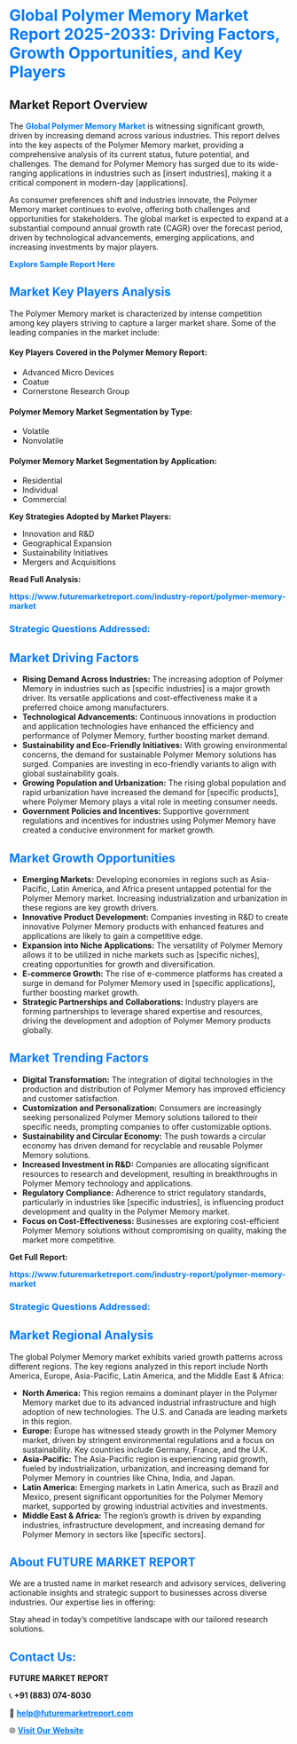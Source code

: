<h1 style="color: #007BFF;">Global Polymer Memory Market Report 2025-2033: Driving Factors, Growth Opportunities, and Key Players</h1>

<section id="overview">
<h2>Market Report Overview</h2>
<p>The <a href="https://www.futuremarketreport.com/industry-report/polymer-memory-market" style="color: #007BFF; text-decoration: none;"><strong>Global Polymer Memory Market</strong></a> is witnessing significant growth, driven by increasing demand across various industries. This report delves into the key aspects of the Polymer Memory market, providing a comprehensive analysis of its current status, future potential, and challenges. The demand for Polymer Memory has surged due to its wide-ranging applications in industries such as [insert industries], making it a critical component in modern-day [applications].</p>
<p>As consumer preferences shift and industries innovate, the Polymer Memory market continues to evolve, offering both challenges and opportunities for stakeholders. The global market is expected to expand at a substantial compound annual growth rate (CAGR) over the forecast period, driven by technological advancements, emerging applications, and increasing investments by major players.</p>
</section>

<section id="overview">
<p><a href="https://www.futuremarketreport.com/request-sample/reportId=82090" style="color: #007BFF; text-decoration: none;"><strong>Explore Sample Report Here</strong></a></p>
</section>

<section id="key-players">
<h2 style="color: #007BFF;">Market Key Players Analysis</h2>
<p>The Polymer Memory market is characterized by intense competition among key players striving to capture a larger market share. Some of the leading companies in the market include:</p>
<h4>Key Players Covered in the Polymer Memory Report:</h4>
<ul><li>Advanced Micro Devices</li><li>Coatue</li><li>Cornerstone Research Group</li></ul>
<h4>Polymer Memory Market Segmentation by Type:</h4>
<ul><li>Volatile</li><li>Nonvolatile</li></ul>

<h4>Polymer Memory Market Segmentation by Application:</h4>
<ul><li>Residential</li><li>Individual</li><li>Commercial</li></ul>
<p><strong>Key Strategies Adopted by Market Players:</strong></p>
<ul>
<li>Innovation and R&D</li>
<li>Geographical Expansion</li>
<li>Sustainability Initiatives</li>
<li>Mergers and Acquisitions</li>
</ul>
</section>

<section>
<p><strong>Read Full Analysis: </strong></p><a href="https://www.futuremarketreport.com/industry-report/polymer-memory-market" style="color: #007BFF; text-decoration: none;"><strong>https://www.futuremarketreport.com/industry-report/polymer-memory-market</strong></a>
<h3 style="color: #007BFF;">Strategic Questions Addressed:</h3>
</section>

<section id="driving-factors">
<h2 style="color: #007BFF;">Market Driving Factors</h2>
<ul>
<li><strong>Rising Demand Across Industries:</strong> The increasing adoption of Polymer Memory in industries such as [specific industries] is a major growth driver. Its versatile applications and cost-effectiveness make it a preferred choice among manufacturers.</li>
<li><strong>Technological Advancements:</strong> Continuous innovations in production and application technologies have enhanced the efficiency and performance of Polymer Memory, further boosting market demand.</li>
<li><strong>Sustainability and Eco-Friendly Initiatives:</strong> With growing environmental concerns, the demand for sustainable Polymer Memory solutions has surged. Companies are investing in eco-friendly variants to align with global sustainability goals.</li>
<li><strong>Growing Population and Urbanization:</strong> The rising global population and rapid urbanization have increased the demand for [specific products], where Polymer Memory plays a vital role in meeting consumer needs.</li>
<li><strong>Government Policies and Incentives:</strong> Supportive government regulations and incentives for industries using Polymer Memory have created a conducive environment for market growth.</li>
</ul>
</section>

<section id="growth-opportunities">
<h2 style="color: #007BFF;">Market Growth Opportunities</h2>
<ul>
<li><strong>Emerging Markets:</strong> Developing economies in regions such as Asia-Pacific, Latin America, and Africa present untapped potential for the Polymer Memory market. Increasing industrialization and urbanization in these regions are key growth drivers.</li>
<li><strong>Innovative Product Development:</strong> Companies investing in R&D to create innovative Polymer Memory products with enhanced features and applications are likely to gain a competitive edge.</li>
<li><strong>Expansion into Niche Applications:</strong> The versatility of Polymer Memory allows it to be utilized in niche markets such as [specific niches], creating opportunities for growth and diversification.</li>
<li><strong>E-commerce Growth:</strong> The rise of e-commerce platforms has created a surge in demand for Polymer Memory used in [specific applications], further boosting market growth.</li>
<li><strong>Strategic Partnerships and Collaborations:</strong> Industry players are forming partnerships to leverage shared expertise and resources, driving the development and adoption of Polymer Memory products globally.</li>
</ul>
</section>

<section id="trending-factors">
<h2 style="color: #007BFF;">Market Trending Factors</h2>
<ul>
<li><strong>Digital Transformation:</strong> The integration of digital technologies in the production and distribution of Polymer Memory has improved efficiency and customer satisfaction.</li>
<li><strong>Customization and Personalization:</strong> Consumers are increasingly seeking personalized Polymer Memory solutions tailored to their specific needs, prompting companies to offer customizable options.</li>
<li><strong>Sustainability and Circular Economy:</strong> The push towards a circular economy has driven demand for recyclable and reusable Polymer Memory solutions.</li>
<li><strong>Increased Investment in R&D:</strong> Companies are allocating significant resources to research and development, resulting in breakthroughs in Polymer Memory technology and applications.</li>
<li><strong>Regulatory Compliance:</strong> Adherence to strict regulatory standards, particularly in industries like [specific industries], is influencing product development and quality in the Polymer Memory market.</li>
<li><strong>Focus on Cost-Effectiveness:</strong> Businesses are exploring cost-efficient Polymer Memory solutions without compromising on quality, making the market more competitive.</li>
</ul>
</section>

<section>
<p><strong>Get Full Report: </strong></p><a href="https://www.futuremarketreport.com/industry-report/polymer-memory-market" style="color: #007BFF; text-decoration: none;"><strong>https://www.futuremarketreport.com/industry-report/polymer-memory-market</strong></a>
<h3 style="color: #007BFF;">Strategic Questions Addressed:</h3>
</section>


<section id="regional-analysis">
<h2 style="color: #007BFF;">Market Regional Analysis</h2>
<p>The global Polymer Memory market exhibits varied growth patterns across different regions. The key regions analyzed in this report include North America, Europe, Asia-Pacific, Latin America, and the Middle East & Africa:</p>
<ul>
<li><strong>North America:</strong> This region remains a dominant player in the Polymer Memory market due to its advanced industrial infrastructure and high adoption of new technologies. The U.S. and Canada are leading markets in this region.</li>
<li><strong>Europe:</strong> Europe has witnessed steady growth in the Polymer Memory market, driven by stringent environmental regulations and a focus on sustainability. Key countries include Germany, France, and the U.K.</li>
<li><strong>Asia-Pacific:</strong> The Asia-Pacific region is experiencing rapid growth, fueled by industrialization, urbanization, and increasing demand for Polymer Memory in countries like China, India, and Japan.</li>
<li><strong>Latin America:</strong> Emerging markets in Latin America, such as Brazil and Mexico, present significant opportunities for the Polymer Memory market, supported by growing industrial activities and investments.</li>
<li><strong>Middle East & Africa:</strong> The region’s growth is driven by expanding industries, infrastructure development, and increasing demand for Polymer Memory in sectors like [specific sectors].</li>
</ul>
</section>

<footer>
<h2 style="color: #007BFF;">About FUTURE MARKET REPORT</h2>
<p>We are a trusted name in market research and advisory services, delivering actionable insights and strategic support to businesses across diverse industries. Our expertise lies in offering:</p>

<p>Stay ahead in today’s competitive landscape with our tailored research solutions.</p>

<h2 style="color: #007BFF;">Contact Us:</h2>
<p><strong>FUTURE MARKET REPORT</strong></p>
<p>📞 <strong>+91 (883) 074-8030</strong></p>
<p>📧 <strong><a href="mailto:help@futuremarketreport.com" style="color: #007BFF;">help@futuremarketreport.com</a></strong></p>
<p>🌐 <strong><a href="https://www.futuremarketreport.com/" style="color: #007BFF;">Visit Our Website</a></strong></p>
</footer>